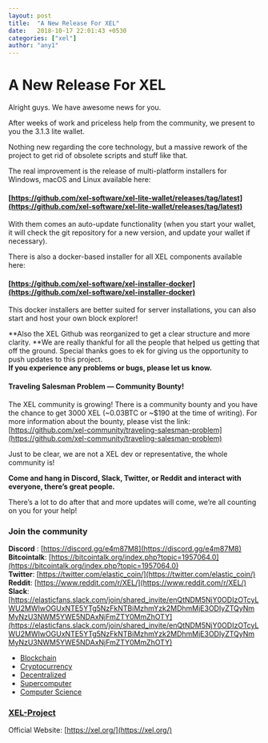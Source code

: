 ```yaml
---
layout: post
title:  "A New Release For XEL"
date:   2018-10-17 22:01:43 +0530
categories: ["xel"]
author: "any1"
---
```

# A New Release For XEL

Alright guys. We have awesome news for you.

After weeks of work and priceless help from the community, we present to you the
3.1.3 lite wallet.

Nothing new regarding the core technology, but a massive rework of the project
to get rid of obsolete scripts and stuff like that.

The real improvement is the release of multi-platform installers for Windows,
macOS and Linux available here:

#### [https://github.com/xel-software/xel-lite-wallet/releases/tag/latest](https://github.com/xel-software/xel-lite-wallet/releases/tag/latest)

With them comes an auto-update functionality (when you start your wallet, it
will check the git repository for a new version, and update your wallet if
necessary).

There is also a docker-based installer for all XEL components available here:

#### [https://github.com/xel-software/xel-installer-docker](https://github.com/xel-software/xel-installer-docker)

This docker installers are better suited for server installations, you can also
start and host your own block explorer!

**Also the XEL Github was reorganized to get a clear structure and more clarity.
**We are really thankful for all the people that helped us getting that off the
ground. Special thanks goes to ek for giving us the opportunity to push updates
to this project.<br> **If you experience any problems or bugs, please let us
know.**

#### **Traveling Salesman Problem — Community Bounty!**

The XEL community is growing! There is a community bounty and you have the
chance to get 3000 XEL (~0.03BTC or ~$190 at the time of writing). For more
information about the bounty, please vist the link:
[https://github.com/xel-community/traveling-salesman-problem](https://github.com/xel-community/traveling-salesman-problem)

Just to be clear, we are not a XEL dev or representative, the whole community
is!

**Come and hang in Discord, Slack, Twitter, or Reddit and interact with
everyone, there’s great people.**

There’s a lot to do after that and more updates will come, we’re all counting on
you for your help!

### Join the community

**Discord** : [https://discord.gg/e4m87M8](https://discord.gg/e4m87M8)<br>
**Bitcointalk**:
[https://bitcointalk.org/index.php?topic=1957064.0](https://bitcointalk.org/index.php?topic=1957064.0)
<br> **Twitter**:
[https://twitter.com/elastic_coin/](https://twitter.com/elastic_coin/) <br>
**Reddit**: [https://www.reddit.com/r/XEL/](https://www.reddit.com/r/XEL/)<br>
**Slack**:
[https://elasticfans.slack.com/join/shared_invite/enQtNDM5NjY0ODIzOTcyLWU2MWIwOGUxNTE5YTg5NzFkNTBiMzhmYzk2MDhmMjE3ODIyZTQyNmMyNzU3NWM5YWE5NDAxNjFmZTY0MmZhOTY](https://elasticfans.slack.com/join/shared_invite/enQtNDM5NjY0ODIzOTcyLWU2MWIwOGUxNTE5YTg5NzFkNTBiMzhmYzk2MDhmMjE3ODIyZTQyNmMyNzU3NWM5YWE5NDAxNjFmZTY0MmZhOTY)

* [Blockchain](https://medium.com/tag/blockchain?source=post)
* [Cryptocurrency](https://medium.com/tag/cryptocurrency?source=post)
* [Decentralized](https://medium.com/tag/decentralized?source=post)
* [Supercomputer](https://medium.com/tag/supercomputer?source=post)
* [Computer Science](https://medium.com/tag/computer-science?source=post)

### [XEL-Project](https://medium.com/@xelproject)

Official Website: [https://xel.org/](https://xel.org/)